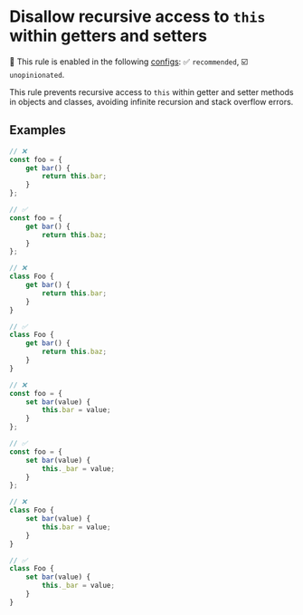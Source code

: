 # Disallow recursive access to `this` within getters and setters

💼 This rule is enabled in the following [configs](https://github.com/sindresorhus/eslint-plugin-unicorn#recommended-config): ✅ `recommended`, ☑️ `unopinionated`.

<!-- end auto-generated rule header -->
<!-- Do not manually modify this header. Run: `npm run fix:eslint-docs` -->

This rule prevents recursive access to `this` within getter and setter methods in objects and classes, avoiding infinite recursion and stack overflow errors.

## Examples

```js
// ❌
const foo = {
	get bar() {
		return this.bar;
	}
};

// ✅
const foo = {
	get bar() {
		return this.baz;
	}
};
```

```js
// ❌
class Foo {
	get bar() {
		return this.bar;
	}
}

// ✅
class Foo {
	get bar() {
		return this.baz;
	}
}
```

```js
// ❌
const foo = {
	set bar(value) {
		this.bar = value;
	}
};

// ✅
const foo = {
	set bar(value) {
		this._bar = value;
	}
};
```

```js
// ❌
class Foo {
	set bar(value) {
		this.bar = value;
	}
}

// ✅
class Foo {
	set bar(value) {
		this._bar = value;
	}
}
```
